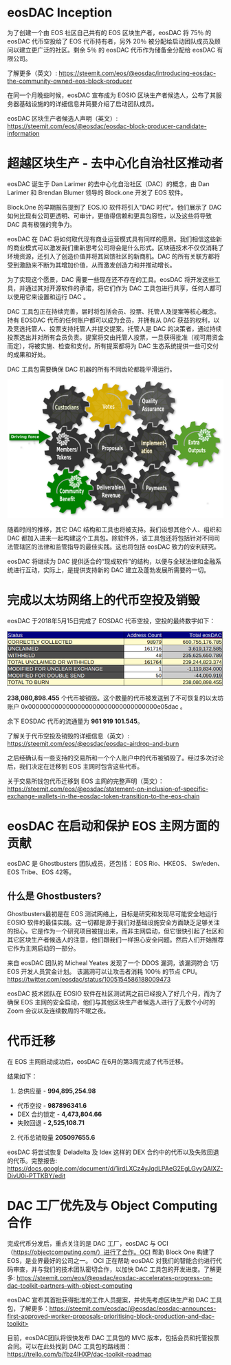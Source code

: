 eos**DAC Inception**
===

为了创建一个由 EOS 社区自己共有的 EOS 区块生产者，eosDAC 将 75％ 的 eosDAC 代币空投给了 EOS 代币持有者，另外 20％ 被分配给启动团队成员及顾问以建立更广泛的社区。剩余 5％ 的 eosDAC 代币作为储备金分配给 eosDAC 有限公司。

了解更多（英文）: <https://steemit.com/eos/@eosdac/introducing-eosdac-the-community-owned-eos-block-producer>

在同一个月晚些时候，eosDAC 宣布成为 EOSIO 区块生产者候选人，公布了其服务器基础设施的的详细信息并简要介绍了启动团队成员。

eosDAC 区块生产者候选人声明（英文）: <https://steemit.com/eos/@eosdac/eosdac-block-producer-candidate-information>

超越区块生产 - 去中心化自治社区推动者
===

eosDAC 诞生于 Dan Larimer 的去中心化自治社区（DAC）的概念，由 Dan Larimer 和 Brendan Blumer 领导的 Block.one 开发了 EOS 软件。

Block.One 的早期报告提到了 EOS.IO 软件将引入"DAC 时代"。他们展示了 DAC 如何比现有公司更透明、可审计，更值得信赖和更具包容性，以及这些将导致 DAC 具有极强的竞争力。

eosDAC 在 DAC 将如何取代现有商业运营模式具有同样的愿景。我们相信这些新的商业模式可以激发我们重新思考公司将会是什么形式。区块链技术不仅仅消耗了环境资源，还引入了创造价值并将其回馈社区的新商机。DAC 的所有关联方都将受到激励来不断为其增加价值，从而激发创造力和并推动增长。

为了实现这个愿景，DAC 需要一些现在还不存在的工具。eosDAC 将开发这些工具，并通过其对开源软件的承诺，将它们作为 DAC 工具包进行共享，任何人都可以使用它来设置和运行 DAC 。

DAC 工具包正在持续完善，届时将包括会员、投票、托管人及提案等核心概念。持有 EOSDAC 代币的任何账户都可以成为会员，并拥有从 DAC 获益的权利，以及竞选托管人、投票支持托管人并提交提案。托管人是 DAC 的决策者，通过持续投票选出并对所有会员负责。提案将交由托管人投票，一旦获得批准（视可用资金而定），将被实施、检查和支付。所有提案都将为 DAC 生态系统提供一些可交付的成果和好处。

DAC 工具包需要确保 DAC 机器的所有不同齿轮都能平滑运行。

![DAC 推动者](/assets/history/dac-enabler.png)

随着时间的推移，其它 DAC 结构和工具也将被支持。我们设想其他个人、组织和 DAC 都加入进来一起构建这个工具包。除软件外，该工具包还将包括针对不同司法管辖区的法律和监管指导的最佳实践。这也将包括 eosDAC 致力的安利研究。

eosDAC 将继续为 DAC 提供适合的“现成软件”的结构，以便与全球法律和金融系统进行互动，实际上，是提供支持新的 DAC 建立及蓬勃发展所需要的一切。

完成以太坊网络上的代币空投及销毁
===

eosDAC 于2018年5月15日完成了 EOSDAC 代币空投，空投的最终数字如下：

![Token Burn](/assets/history/token-burn.png)

**238,080,898.455** 个代币被销毁。这个数量的代币被发送到了不可恢复的以太坊账户 0x0000000000000000000000000000000000e05dac 。

余下 EOSDAC 代币的流通量为  **961 919 101.545**。

了解关于代币空投及销毁的详细信息（英文）: <https://steemit.com/eos/@eosdac/eosdac-airdrop-and-burn>

之后经确认有一些支持的交易所和一个个人账户中的代币被销毁了。经过多次讨论后，我们决定在迁移到 EOS 主网时包含这些代币。

关于交易所钱包代币迁移到 EOS 主网的完整声明（英文）： <https://steemit.com/eos/@eosdac/statement-on-inclusion-of-specific-exchange-wallets-in-the-eosdac-token-transition-to-the-eos-chain>

eosDAC 在启动和保护 EOS 主网方面的贡献
===

eosDAC 是 Ghostbusters 团队成员，还包括： EOS Rio、HKEOS、 Sw/eden、EOS Tribe、EOS 42等。

什么是 Ghostbusters?
---

Ghostbusters最初是在 EOS 测试网络上，目标是研究和发现尽可能安全地运行 EOSIO 软件的最佳实践。这一切都是源于我们对基础设施安全方面缺乏足够关注的担心。它是作为一个研究项目被提出来，而非主网启动，但它很快引起了社区和其它区块生产者候选人的注意，他们跟我们一样担心安全问题。然后人们开始推荐它作为主网启动的一部分。

来自 eosDAC 团队的 Micheal Yeates 发现了一个 DDOS 漏洞，该漏洞符合 1万 EOS 开发人员赏金计划。 该漏洞可以让攻击者消耗 100％ 的节点 CPU。<https://twitter.com/eosdac/status/1005154586188009473>

eosDAC 技术团队在 EOSIO 软件在社区测试网之前已经投入了好几个月，而为了确保 EOS 主网的安全启动，他们与其他区块生产者候选人进行了无数个小时的 Zoom 会议以及连续数周的不眠之夜。

代币迁移
===

在 EOS 主网启动成功后，eosDAC 在6月的第3周完成了代币迁移。

结果如下：
 1. 总供应量 - **994,895,254.98**
   * 代币空投 - **987896341.6**
   * DEX 合约锁定 -  **4,473,804.66**
   * 失败回退 - **2,525,108.71**
 2. 代币总销毁量 **205097655.6**

eosDAC 将尝试恢复 Deladelta 及 Idex 这样的 DEX 合约中的代币以及失败回退的代币。完整报告: <https://docs.google.com/document/d/1irdLXCz4yJqdLPAeG2EgLGvyQAlXZ-DivU0i-PTTKBY/edit>

DAC 工厂优先及与 Object Computing 合作
===

完成代币分发后，重点关注的是 DAC 工厂，eosDAC 与 OCI（https://objectcomputing.com/）进行了合作。OCI 帮助 Block One 构建了 EOS，是业界最好的公司之一。 OCI 正在帮助 eosDAC 对我们的智能合约进行代码审查，并与我们的技术团队密切合作，以加快 DAC 工具包的开发进度。了解更多: <https://steemit.com/eos/@eosdac/eosdac-accelerates-progress-on-dac-toolkit-partners-with-object-computing>

eosDAC 宣布其首批获得批准的工作人员提案，并优先考虑区块生产和 DAC 工具包，了解更多：https://steemit.com/eosdac/@eosdac/eosdac-announces-first-approved-worker-proposals-prioritising-block-production-and-dac-toolkit>

目前，eosDAC团队将很快发布 DAC 工具包的 MVC 版本，包括会员和托管投票合同。可以在此处找到 DAC 工具包的路线图： <https://trello.com/b/fbz4IHXP/dac-toolkit-roadmap>